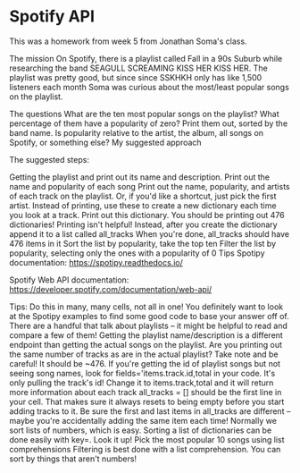 # Spotify API

 This was a homework from week 5 from Jonathan Soma's class. 
 
The mission
On Spotify, there is a playlist called Fall in a 90s Suburb while researching the band SEAGULL SCREAMING KISS HER KISS HER. The playlist was pretty good, but since since SSKHKH only has like 1,500 listeners each month Soma was curious about the most/least popular songs on the playlist.

The questions
What are the ten most popular songs on the playlist?
What percentage of them have a popularity of zero? Print them out, sorted by the band name.
Is popularity relative to the artist, the album, all songs on Spotify, or something else?
My suggested approach

The suggested steps:

Getting the playlist and print out its name and description.
Print out the name and popularity of each song
Print out the name, popularity, and artists of each track on the playlist. Or, if you'd like a shortcut, just pick the first artist.
Instead of printing, use these to create a new dictionary each time you look at a track. Print out this dictionary. You should be printing out 476 dictionaries!
Printing isn't helpful! Instead, after you create the dictionary append it to a list called all_tracks
When you're done, all_tracks should have 476 items in it
Sort the list by popularity, take the top ten
Filter the list by popularity, selecting only the ones with a popularity of 0
Tips
Spotipy documentation: https://spotipy.readthedocs.io/

Spotify Web API documentation: https://developer.spotify.com/documentation/web-api/

Tips: 
Do this in many, many cells, not all in one!
You definitely want to look at the Spotipy examples to find some good code to base your answer off of. There are a handful that talk about playlists – it might be helpful to read and compare a few of them!
Getting the playlist name/description is a different endpoint than getting the actual songs on the playlist.
Are you printing out the same number of tracks as are in the actual playlist? Take note and be careful! It should be ~476.
If you're getting the id of playlist songs but not seeing song names, look for fields='items.track.id,total in your code. It's only pulling the track's id! Change it to items.track,total and it will return more information about each track
all_tracks = [] should be the first line in your cell. That makes sure it always resets to being empty before you start adding tracks to it.
Be sure the first and last items in all_tracks are different – maybe you're accidentally adding the same item each time!
Normally we sort lists of numbers, which is easy. Sorting a list of dictionaries can be done easily with key=. Look it up!
Pick the most popular 10 songs using list comprehensions
Filtering is best done with a list comprehension.
You can sort by things that aren't numbers!
